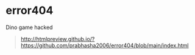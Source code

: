 # error404
Dino game hacked

>http://htmlpreview.github.io/?https://github.com/prabhasha2006/error404/blob/main/index.html
